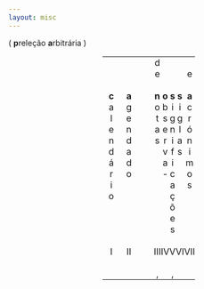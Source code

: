 ```yaml
---
layout: misc
---
```

<html>
<head>
<style>
table#t02, th, td {
	border-width:5px;  
    border-style:none;
	padding: 0px;
	width:33%; 
	margin-left:auto; 
    margin-right:auto;
	font-size: normal;
	table-layout: fixed;
	align-content: center;
	text-align:center;
}

div.nota {
  font-size: small;
  text-align:right;
  font-style: normal;
}

div.ast {
  font-size: normal;
  font-weight: bold;
}
</style>
</head>
<body>



<div class="nota">( <b>p</b>releção <b>a</b>rbitrária )</div>


<table id="t02">
  <tr>
    <td></td>
    <td></td>
	<td></td>
    <td>d</td>
    <td></td>
    <td></td>
    <td></td>
	<td></td>
  </tr>
  <tr>
    <td></td>
    <td></td>
	<td></td>
    <td>e</td>
    <td></td>
    <td></td>
    <td></td>
	<td>e</td>
  </tr>
  <tr>
    <td> &nbsp;</td>
    <td> </td>
	<td></td>
    <td> </td>
    <td> </td>
    <td> </td>
    <td> </td>
	<td> </td>
  </tr>
  <tr>
    <th>c</th>
	<th>a</th>
    <th>&nbsp;</th>
	<th>n</th>
    <th>o</th>
    <th>s</th>
    <th>s</th>
    <th>a</th>
  </tr>
    <tr>
    <td>a</td>
    <td>g</td>
	<td></td>
    <td>o</td>
    <td>b</td>
    <td>i</td>
    <td>i</td>
	<td>c</td>
  </tr>
  <tr>
    <td>l</td>
    <td>e</td>
	<td></td>
    <td>t</td>
    <td>s</td>
    <td>g</td>
    <td>g</td>
	<td>r</td>
  </tr>
  <tr>
    <td>e</td>
    <td>n</td>
	<td></td>
    <td>a</td>
    <td>e</td>
    <td>n</td>
    <td>l</td>
	<td>ó</td>
  </tr>
  <tr>
    <td>n</td>
    <td>d</td>
	<td></td>
    <td>s</td>
    <td>r</td>
    <td>i</td>
    <td>a</td>
	<td>n</td>
  </tr>
  <tr>
    <td>d</td>
    <td>a</td>
	<td></td>
    <td></td>
    <td>v</td>
    <td>f</td>
    <td>s</td>
	<td>i</td>
  </tr>
  <tr>
    <td>á</td>
    <td>d</td>
	<td></td>
    <td></td>
    <td>a</td>
    <td>i</td>
    <td></td>
	<td>m</td>
  </tr>
   <tr>
    <td>r</td>
    <td>o</td>
	<td></td>
    <td></td>
    <td>-</td>
    <td>c</td>
    <td></td>
	<td>o</td>
  </tr>
  <tr>
    <td>i</td>
    <td></td>
	<td></td>
    <td></td>
    <td></td>
    <td>a</td>
    <td></td>
	<td>s</td>
  </tr>
  <tr>
    <td>o</td>
    <td></td>
	<td></td>
    <td></td>
    <td></td>
    <td>ç</td>
    <td></td>
	<td></td>
  </tr>
  <tr>
    <td></td>
    <td></td>
	<td></td>
    <td></td>
    <td></td>
    <td>õ</td>
    <td></td>
	<td></td>
  </tr>
  <tr>
    <td></td>
    <td></td>
	<td></td>
    <td></td>
    <td></td>
    <td>e</td>
    <td></td>
	<td></td>
  </tr>
  <tr>
    <td></td>
    <td></td>
	<td></td>
    <td></td>
    <td></td>
    <td>s</td>
    <td></td>
	<td></td>
  </tr>
  <tr>
    <td> &nbsp;</td>
    <td> </td>
	<td></td>
    <td> </td>
    <td> </td>
    <td> </td>
    <td> </td>
	<td> </td>
  </tr>
  <tr>
    <td><div class="ast">I</div></td>
    <td><div class="ast">II</div></td>
	<td></td>
    <td><div class="ast">III</div></td>
    <td><div class="ast">IV</div></td>
    <td><div class="ast">V</div></td>
    <td><div class="ast">VI</div></td>
	<td><div class="ast">VII</div></td>
  </tr>
  <tr>
    <td> &nbsp;</td>
    <td> </td>
	<td></td>
    <td> </td>
    <td> </td>
    <td> </td>
    <td> </td>
	<td> </td>
  </tr>
  <tr>
    <td> </td>
    <td> </td>
	<td></td>
    <td>,</td>
    <td> </td>
    <td>, </td>
    <td></td>
	<td> </td>
  </tr>
</table>




